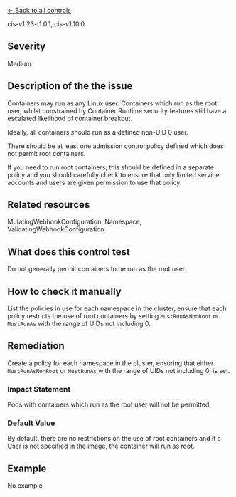 [← Back to all controls](index.md)


cis-v1.23-t1.0.1, cis-v1.10.0

## Severity

Medium

## Description of the the issue

Containers may run as any Linux user. Containers which run as the root user, whilst constrained by Container Runtime security features still have a escalated likelihood of container breakout.

 Ideally, all containers should run as a defined non-UID 0 user.

 There should be at least one admission control policy defined which does not permit root containers.

 If you need to run root containers, this should be defined in a separate policy and you should carefully check to ensure that only limited service accounts and users are given permission to use that policy.

## Related resources

MutatingWebhookConfiguration, Namespace, ValidatingWebhookConfiguration

## What does this control test

Do not generally permit containers to be run as the root user.

## How to check it manually

List the policies in use for each namespace in the cluster, ensure that each policy restricts the use of root containers by setting `MustRunAsNonRoot` or `MustRunAs` with the range of UIDs not including 0.

## Remediation

Create a policy for each namespace in the cluster, ensuring that either `MustRunAsNonRoot` or `MustRunAs` with the range of UIDs not including 0, is set.

### Impact Statement

Pods with containers which run as the root user will not be permitted.

### Default Value

By default, there are no restrictions on the use of root containers and if a User is not specified in the image, the container will run as root.

## Example

No example
